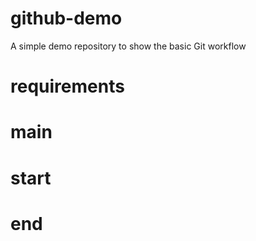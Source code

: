 # github-demo
A simple demo repository to show the basic Git workflow
# requirements 

# main

# start

# end
